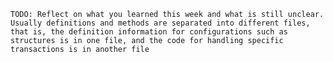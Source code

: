     TODO: Reflect on what you learned this week and what is still unclear.
    Usually definitions and methods are separated into different files, that is, the definition information for configurations such as structures is in one file, and the code for handling specific transactions is in another file
